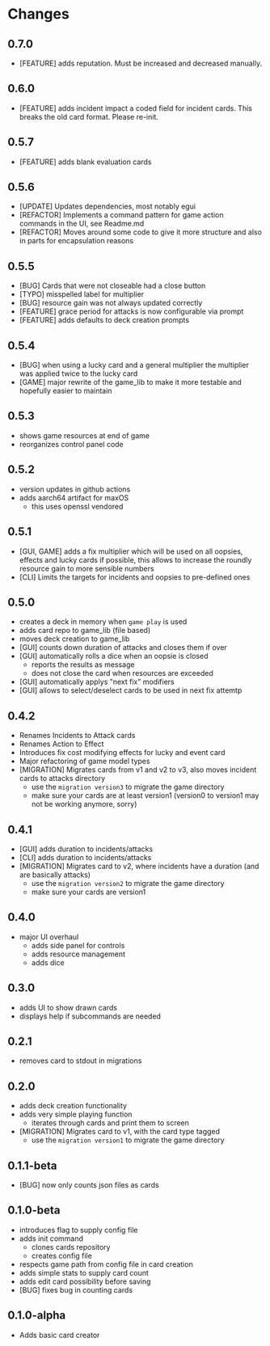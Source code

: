 # Changes

## 0.7.0

* [FEATURE] adds reputation. Must be increased and decreased manually.

## 0.6.0

* [FEATURE] adds incident impact a coded field for incident cards. This breaks the old card format. Please re-init.

## 0.5.7

* [FEATURE] adds blank evaluation cards

## 0.5.6

* [UPDATE] Updates dependencies, most notably egui
* [REFACTOR] Implements a command pattern for game action commands in the UI, see Readme.md
* [REFACTOR] Moves around some code to give it more structure and also in parts for encapsulation reasons

## 0.5.5

* [BUG] Cards that were not closeable had a close button
* [TYPO] misspelled label for multiplier
* [BUG] resource gain was not always updated correctly
* [FEATURE] grace period for attacks is now configurable via prompt
* [FEATURE] adds defaults to deck creation prompts

## 0.5.4

* [BUG] when using a lucky card and a general multiplier the multiplier was applied twice to the lucky card
* [GAME] major rewrite of the game_lib to make it more testable and hopefully easier to maintain

## 0.5.3
* shows game resources at end of game
* reorganizes control panel code

## 0.5.2

* version updates in github actions
* adds aarch64 artifact for maxOS
  * this uses openssl vendored

## 0.5.1

* [GUI, GAME] adds a fix multiplier which will be used on all oopsies, effects and lucky cards if possible,
this allows to increase the roundly resource gain to more sensible numbers
* [CLI] Limits the targets for incidents and oopsies to pre-defined ones

## 0.5.0

* creates a deck in memory when `game play` is used
* adds card repo to game_lib (file based)
* moves deck creation to game_lib
* [GUI] counts down duration of attacks and closes them if over
* [GUI] automatically rolls a dice when an oopsie is closed 
  * reports the results as message
  * does not close the card when resources are exceeded
* [GUI] automatically applys "next fix" modifiers
* [GUI] allows to select/deselect cards to be used in next fix attemtp

## 0.4.2

* Renames Incidents to Attack cards
* Renames Action to Effect
* Introduces fix cost modifying effects for lucky and event card
* Major refactoring of game model types
* [MIGRATION] Migrates cards from v1 and v2 to v3, also moves incident cards to attacks directory
    * use the `migration version3` to migrate the game directory
    * make sure your cards are at least version1 (version0 to version1 may not be working anymore, sorry)

## 0.4.1

* [GUI] adds duration to incidents/attacks
* [CLI] adds duration to incidents/attacks
* [MIGRATION] Migrates card to v2, where incidents have a duration (and are basically attacks)
    * use the `migration version2` to migrate the game directory
    * make sure your cards are version1

## 0.4.0

* major UI overhaul
  * adds side panel for controls
  * adds resource management
  * adds dice

## 0.3.0

* adds UI to show drawn cards
* displays help if subcommands are needed

## 0.2.1

* removes card to stdout in migrations

## 0.2.0

* adds deck creation functionality
* adds very simple playing function
  * iterates through cards and print them to screen
* [MIGRATION] Migrates card to v1, with the card type tagged
  * use the `migration version1` to migrate the game directory

## 0.1.1-beta

* [BUG] now only counts json files as cards

## 0.1.0-beta

* introduces flag to supply config file
* adds init command
  * clones cards repository
  * creates config file
* respects game path from config file in card creation
* adds simple stats to supply card count
* adds edit card possibility before saving
* [BUG] fixes bug in counting cards

## 0.1.0-alpha

* Adds basic card creator
